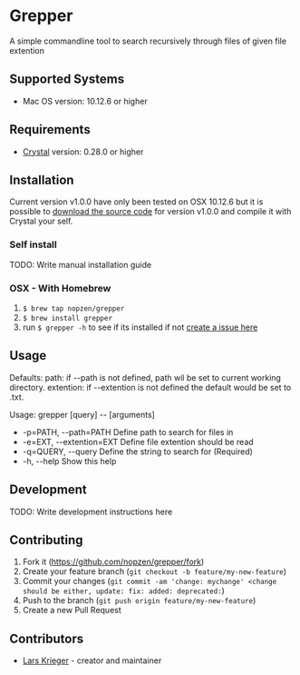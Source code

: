 # Grepper
A simple commandline tool to search recursively through files of given file extention

## Supported Systems
  - Mac OS version: 10.12.6 or higher

## Requirements
  - [Crystal](https://crystal-lang.org/) version: 0.28.0 or higher

## Installation
Current version v1.0.0 have only been tested on OSX 10.12.6 but it is possible to [download the source code](https://github.com/Nopzen/grepper/archive/v1.0.0.tar.gz) for version v1.0.0 and compile it with Crystal your self.

### Self install
TODO: Write manual installation guide

### OSX - With Homebrew
  1. `$ brew tap nopzen/grepper`
  2. `$ brew install grepper`
  3. run `$ grepper -h` to see if its installed if not [create a issue here](https://github.com/Nopzen/grepper/issues)

## Usage
Defaults:
path: if --path is not defined, path wil be set to current working directory.
extention: if --extention is not defined the default would be set to .txt.

Usage: grepper [query] -- [arguments]

 - -p=PATH, --path=PATH             Define path to search for files in
 - -e=EXT, --extention=EXT          Define file extention should be read
 - -q=QUERY, --query                Define the string to search for (Required)
 - -h, --help                       Show this help

## Development

TODO: Write development instructions here

## Contributing

1. Fork it (<https://github.com/nopzen/grepper/fork>)
2. Create your feature branch (`git checkout -b feature/my-new-feature`)
3. Commit your changes (`git commit -am 'change: mychange' <change should be either, update: fix: added: deprecated:`)
4. Push to the branch (`git push origin feature/my-new-feature`)
5. Create a new Pull Request

## Contributors

- [Lars Krieger](https://github.com/nopzen) - creator and maintainer
